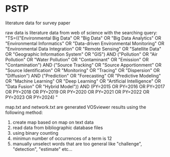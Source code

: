 # PSTP
literature data for survey paper

raw data is literature data from web of science with the searching query: 
"TS=(("Environmental Big Data" OR "Big Data" OR "Big Data Analytics" OR "Environmental Informatics" OR "Data-driven Environmental Monitoring" OR "Environmental Data Integration" OR "Remote Sensing" OR "Satellite Data" OR "Geographic Information System" OR "GIS")
AND ("Pollution" OR "Air Pollution" OR "Water Pollution" OR "Contaminant" OR "Emission" OR "Contamination")
AND ("Source Tracking" OR "Source Apportionment" OR "Source Identification" OR "Monitoring" OR "Tracing" OR "Dispersion" OR "Diffusion")
AND ("Prediction" OR "Forecasting" OR "Predictive Modeling" OR "Machine Learning" OR "Deep Learning" OR "Artificial Intelligence" OR "Data Fusion" OR "Hybrid Model"))
AND (PY=2015 OR PY=2016 OR PY=2017 OR PY=2018 OR PY=2019 OR PY=2020 OR PY=2021 OR PY=2022 OR PY=2023 OR PY=2024)
"

map.txt and network.txt are generated VOSviewer results using the following method:
1. create map based on map on text data
2. read data from bibliographic database files
3. using binary counting
4. minimun number of occurrences of a term is 12
5. manually unselect words that are too general like "challenge", "detection", "estimate" etc...
